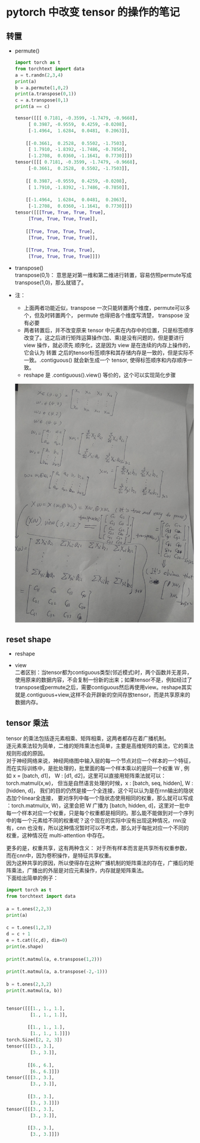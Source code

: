 # pytorch 中改变 tensor 的操作的笔记

##  转置
- permute()

    ```python
    import torch as t
    from torchtext import data 
    a = t.randn(2,3,4)
    print(a)
    b = a.permute(1,0,2)
    print(a.transpose(0,1))
    c = a.transpose(0,1)
    print(a == c)
    ```
    ```python
    tensor([[[ 0.7181, -0.3599, -1.7479, -0.9668],
         [ 0.3987, -0.9559,  0.4259, -0.0208],
         [-1.4964,  1.6284,  0.0481,  0.2063]],

        [[-0.3661,  0.2528,  0.5502, -1.7503],
         [ 1.7910, -1.8392, -1.7486, -0.7850],
         [-1.2708,  0.0360, -1.1641,  0.7730]]])
    tensor([[[ 0.7181, -0.3599, -1.7479, -0.9668],
         [-0.3661,  0.2528,  0.5502, -1.7503]],

        [[ 0.3987, -0.9559,  0.4259, -0.0208],
         [ 1.7910, -1.8392, -1.7486, -0.7850]],

        [[-1.4964,  1.6284,  0.0481,  0.2063],
         [-1.2708,  0.0360, -1.1641,  0.7730]]])
    tensor([[[True, True, True, True],
         [True, True, True, True]],

        [[True, True, True, True],
         [True, True, True, True]],

        [[True, True, True, True],
         [True, True, True, True]]])
    ```
- transpose()  
    transpose(0,1)： 意思是对第一维和第二维进行转置，容易仿照permute写成transpose(1,0)，那么就错了。

- 注：
    - 上面两者功能近似，transpose 一次只能转置两个维度，permute可以多个，但及时转置两个， permute 也得把各个维度写清楚， transpose 没有必要
    - 两者转置后，并不改变原来 tensor 中元素在内存中的位置，只是标签顺序改变了。这之后进行矩阵运算操作(加、乘)是没有问题的，但是要进行 view 操作，就必须先 顺序化，这是因为 view 是在连续的内存上操作的，它会认为 转置 之后的tensor标签顺序和其存储内存是一致的，但是实际不一致。.contiguous() 就会新生成一个 tensor, 使得标签顺序和内存顺序一致。
    - reshape 是 .contiguous().view()  等价的，这个可以实现简化步骤
     
    ![pic](../pic/review.jpg)

## reset shape

- reshape

- view  
二者区别：当tensor都为contiguous类型(邻近模式)时，两个函数并无差异，使用原来的数据内容，不会复制一份新的出来；如果tensor不是，例如经过了transpose或permute之后，需要contiguous然后再使用view。reshape其实就是.contiguous+view,这样不会开辟新的空间存放tensor，而是共享原来的数据内存。

## tensor 乘法

tensor 的乘法包括逐元素相乘、矩阵相乘，这两者都存在着广播机制。  
逐元素乘法较为简单，二维的矩阵乘法也简单，主要是高维矩阵的乘法，它的乘法规则形成的原因。  
对于神经网络来说，神经网络图中输入层的每一个节点对应一个样本的一个特征，而在实际训练中，是批处理的，批里面的每一个样本乘以的是同一个权重 W , 例如 x = [batch, d1]， W : [d1, d2]，这里可以直接用矩阵乘法就可以： torch.matmul(x,w)， 但当是自然语言处理的时候，x : [batch, seq, hidden], W : [hidden, d]， 我们的目的仍然是接一个全连接，这个可以认为是在rnn输出的隐状态加个linear全连接， 要对序列中每一个隐状态使用相同的权重，那么就可以写成 ：torch.matmul(x, W)，这里会把 W 广播为 [batch, hidden, d]，这里对一批中每一个样本对应一个权重，只是每个权重都是相同的。那么能不能做到对一个序列中的每一个元素给不同的权重呢？这个现在的实际中没有出现这种情况，rnn没有，cnn 也没有，所以这种情况暂时可以不考虑，那么对于每批对应一个不同的权重，这种情况在 multi-attention 中存在。  

更多的是，权重共享，这有两种含义： 对于所有样本而言是共享所有权重参数，而在cnn中，因为卷积操作，是特征共享权重。  
因为这种共享的原因，所以使得存在这种广播机制的矩阵乘法的存在，广播后的矩阵乘法，广播出的外层是对应元素操作，内存就是矩阵乘法。  
下面给出简单的例子：

```python
import torch as t
from torchtext import data 

a = t.ones(2,2,3)
print(a)

c = t.ones(1,2,3)
d = c + 1
e = t.cat((c,d), dim=0)
print(e.shape)

print(t.matmul(a, e.transpose(1,2)))

print(t.matmul(a, a.transpose(-2,-1)))

b = t.ones(2,3,2)
print(t.matmul(a, b))
```

```python

tensor([[[1., 1., 1.],
         [1., 1., 1.]],

        [[1., 1., 1.],
         [1., 1., 1.]]])
torch.Size([2, 2, 3])
tensor([[[3., 3.],
         [3., 3.]],

        [[6., 6.],
         [6., 6.]]])
tensor([[[3., 3.],
         [3., 3.]],

        [[3., 3.],
         [3., 3.]]])
tensor([[[3., 3.],
         [3., 3.]],

        [[3., 3.],
         [3., 3.]]])

```
